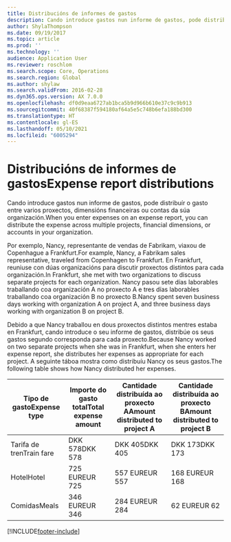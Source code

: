 ```yaml
---
title: Distribucións de informes de gastos
description: Cando introduce gastos nun informe de gastos, pode distribuír o gasto entre varios proxectos, entidades legais ou contas da súa organización.
author: ShylaThompson
ms.date: 09/19/2017
ms.topic: article
ms.prod: ''
ms.technology: ''
audience: Application User
ms.reviewer: roschlom
ms.search.scope: Core, Operations
ms.search.region: Global
ms.author: shylaw
ms.search.validFrom: 2016-02-28
ms.dyn365.ops.version: AX 7.0.0
ms.openlocfilehash: df0d9eaa6727ab1bca5b9d966b610e37c9c9b913
ms.sourcegitcommit: 40f68387f594180af64a5e5c748b6efa188bd300
ms.translationtype: HT
ms.contentlocale: gl-ES
ms.lasthandoff: 05/10/2021
ms.locfileid: "6005294"
---
```

# <a name="expense-report-distributions"></a><span data-ttu-id="a9e6b-103">Distribucións de informes de gastos</span><span class="sxs-lookup"><span data-stu-id="a9e6b-103">Expense report distributions</span></span>

<span data-ttu-id="a9e6b-104">Cando introduce gastos nun informe de gastos, pode distribuír o gasto entre varios proxectos, dimensións financeiras ou contas da súa organización.</span><span class="sxs-lookup"><span data-stu-id="a9e6b-104">When you enter expenses on an expense report, you can distribute the expense across multiple projects, financial dimensions, or accounts in your organization.</span></span>

<span data-ttu-id="a9e6b-105">Por exemplo, Nancy, representante de vendas de Fabrikam, viaxou de Copenhague a Frankfurt.</span><span class="sxs-lookup"><span data-stu-id="a9e6b-105">For example, Nancy, a Fabrikam sales representative, traveled from Copenhagen to Frankfurt.</span></span> <span data-ttu-id="a9e6b-106">En Frankfurt, reuniuse con dúas organizacións para discutir proxectos distintos para cada organización.</span><span class="sxs-lookup"><span data-stu-id="a9e6b-106">In Frankfurt, she met with two organizations to discuss separate projects for each organization.</span></span> <span data-ttu-id="a9e6b-107">Nancy pasou sete días laborables traballando coa organización A no proxecto A e tres días laborables traballando coa organización B no proxecto B.</span><span class="sxs-lookup"><span data-stu-id="a9e6b-107">Nancy spent seven business days working with organization A on project A, and three business days working with organization B on project B.</span></span>

<span data-ttu-id="a9e6b-108">Debido a que Nancy traballou en dous proxectos distintos mentres estaba en Frankfurt, cando introduce o seu informe de gastos, distribúe os seus gastos segundo corresponda para cada proxecto.</span><span class="sxs-lookup"><span data-stu-id="a9e6b-108">Because Nancy worked on two separate projects when she was in Frankfurt, when she enters her expense report, she distributes her expenses as appropriate for each project.</span></span> <span data-ttu-id="a9e6b-109">A seguinte táboa mostra como distribuíu Nancy os seus gastos.</span><span class="sxs-lookup"><span data-stu-id="a9e6b-109">The following table shows how Nancy distributed her expenses.</span></span>


| <span data-ttu-id="a9e6b-110">Tipo de gasto</span><span class="sxs-lookup"><span data-stu-id="a9e6b-110">Expense type</span></span> | <span data-ttu-id="a9e6b-111">Importe do gasto total</span><span class="sxs-lookup"><span data-stu-id="a9e6b-111">Total expense amount</span></span>|<span data-ttu-id="a9e6b-112">Cantidade distribuída ao proxecto A</span><span class="sxs-lookup"><span data-stu-id="a9e6b-112">Amount distributed to project A</span></span>| <span data-ttu-id="a9e6b-113">Cantidade distribuída ao proxecto B</span><span class="sxs-lookup"><span data-stu-id="a9e6b-113">Amount distributed to project B</span></span> |
|--------------|---------------------|-------------------------------|---------------------------------|
|<span data-ttu-id="a9e6b-114">Tarifa de tren</span><span class="sxs-lookup"><span data-stu-id="a9e6b-114">Train fare</span></span>   |<span data-ttu-id="a9e6b-115">DKK 578</span><span class="sxs-lookup"><span data-stu-id="a9e6b-115">DKK 578</span></span>              |<span data-ttu-id="a9e6b-116">DKK 405</span><span class="sxs-lookup"><span data-stu-id="a9e6b-116">DKK 405</span></span>                        |<span data-ttu-id="a9e6b-117">DKK 173</span><span class="sxs-lookup"><span data-stu-id="a9e6b-117">DKK 173</span></span>                          |
|<span data-ttu-id="a9e6b-118">Hotel</span><span class="sxs-lookup"><span data-stu-id="a9e6b-118">Hotel</span></span>         |<span data-ttu-id="a9e6b-119">725 EUR</span><span class="sxs-lookup"><span data-stu-id="a9e6b-119">EUR 725</span></span>              |<span data-ttu-id="a9e6b-120">557 EUR</span><span class="sxs-lookup"><span data-stu-id="a9e6b-120">EUR 557</span></span>                        |<span data-ttu-id="a9e6b-121">168 EUR</span><span class="sxs-lookup"><span data-stu-id="a9e6b-121">EUR 168</span></span>                          |
|<span data-ttu-id="a9e6b-122">Comidas</span><span class="sxs-lookup"><span data-stu-id="a9e6b-122">Meals</span></span>         |<span data-ttu-id="a9e6b-123">346 EUR</span><span class="sxs-lookup"><span data-stu-id="a9e6b-123">EUR 346</span></span>              |<span data-ttu-id="a9e6b-124">284 EUR</span><span class="sxs-lookup"><span data-stu-id="a9e6b-124">EUR 284</span></span>                        |<span data-ttu-id="a9e6b-125">62 EUR</span><span class="sxs-lookup"><span data-stu-id="a9e6b-125">EUR 62</span></span>                           |



[!INCLUDE[footer-include](../includes/footer-banner.md)]